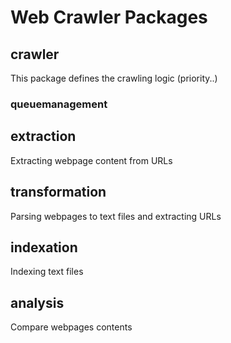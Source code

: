 # Web Crawler Packages

## crawler
This package defines the crawling logic (priority..) 
### queuemanagement
  

## extraction
Extracting webpage content from URLs

## transformation
Parsing webpages to text files and extracting URLs 
  
  
## indexation
Indexing text files

## analysis
Compare webpages contents
